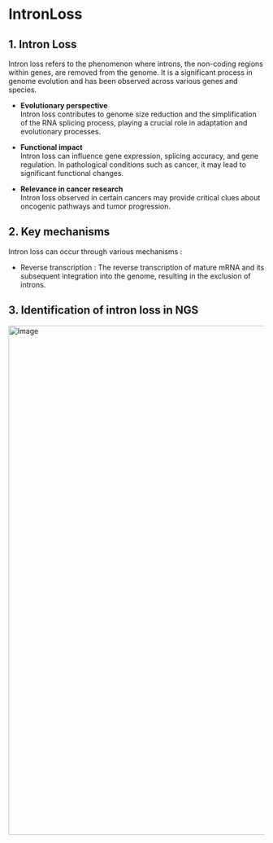# IntronLoss

## 1. Intron Loss 
Intron loss refers to the phenomenon where introns, the non-coding regions within genes, are removed from the genome. It is a significant process in genome evolution and has been observed across various genes and species.

- **Evolutionary perspective**  
  Intron loss contributes to genome size reduction and the simplification of the RNA splicing process, playing a crucial role in adaptation and evolutionary processes.

- **Functional impact**  
  Intron loss can influence gene expression, splicing accuracy, and gene regulation. In pathological conditions such as cancer, it may lead to significant functional changes.

- **Relevance in cancer research**  
  Intron loss observed in certain cancers may provide critical clues about oncogenic pathways and tumor progression.

## 2. Key mechanisms 
Intron loss can occur through various mechanisms : 

- Reverse transcription : The reverse transcription of mature mRNA and its subsequent integration into the genome, resulting in the exclusion of introns.

## 3. Identification of intron loss in NGS
<img src="https://github.com/user-attachments/assets/8c0403c9-f027-436d-a1b0-fc5a3140bc0e" alt="Image" height = "1000" width="1500">
